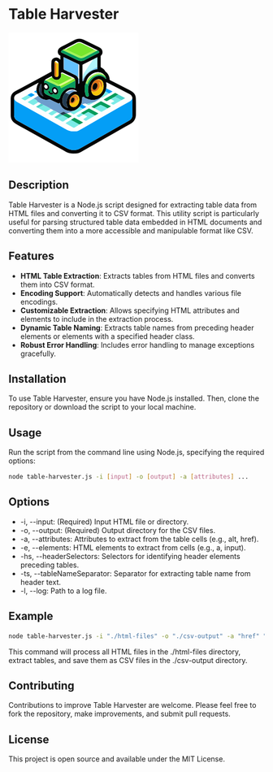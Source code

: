 # Table Harvester

![table-harvester_logo](static/img/table-harvester_logo.png)

## Description

Table Harvester is a Node.js script designed for extracting table data from HTML files and converting it to CSV format. This utility script is particularly useful for parsing structured table data embedded in HTML documents and converting them into a more accessible and manipulable format like CSV.

## Features

- **HTML Table Extraction**: Extracts tables from HTML files and converts them into CSV format.
- **Encoding Support**: Automatically detects and handles various file encodings.
- **Customizable Extraction**: Allows specifying HTML attributes and elements to include in the extraction process.
- **Dynamic Table Naming**: Extracts table names from preceding header elements or elements with a specified header class.
- **Robust Error Handling**: Includes error handling to manage exceptions gracefully.

## Installation

To use Table Harvester, ensure you have Node.js installed. Then, clone the repository or download the script to your local machine.

## Usage

Run the script from the command line using Node.js, specifying the required options:

```bash
node table-harvester.js -i [input] -o [output] -a [attributes] ...
```

## Options
- -i, --input: (Required) Input HTML file or directory.
- -o, --output: (Required) Output directory for the CSV files.
- -a, --attributes: Attributes to extract from the table cells (e.g., alt, href).
- -e, --elements: HTML elements to extract from cells (e.g., a, input).
- -hs, --headerSelectors: Selectors for identifying header elements preceding tables.
- -ts, --tableNameSeparator: Separator for extracting table name from header text.
- -l, --log: Path to a log file.

## Example

```bash
node table-harvester.js -i "./html-files" -o "./csv-output" -a "href" "title" -e "a" "span"
```

This command will process all HTML files in the ./html-files directory, extract tables, and save them as CSV files in the ./csv-output directory.

## Contributing
Contributions to improve Table Harvester are welcome. Please feel free to fork the repository, make improvements, and submit pull requests.

## License
This project is open source and available under the MIT License.